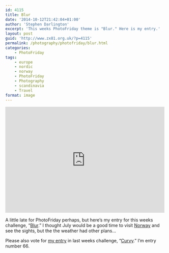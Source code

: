 ```yaml
---
id: 4115
title: Blur
date: '2014-10-12T21:42:04+01:00'
author: 'Stephen Darlington'
excerpt: 'This weeks PhotoFriday theme is "Blur." Here is my entry.'
layout: post
guid: 'http://www.zx81.org.uk/?p=4115'
permalink: /photography/photofriday/blur.html
categories:
    - PhotoFriday
tags:
    - europe
    - nordic
    - norway
    - PhotoFriday
    - Photography
    - scandinavia
    - Travel
format: image
---
```


<iframe allowfullscreen="" frameborder="0" height="333" loading="lazy" mozallowfullscreen="" msallowfullscreen="" oallowfullscreen="" src="https://www.flickr.com/photos/stephendarlington/7574199504/player/" webkitallowfullscreen="" width="500"></iframe>

A little late for PhotoFriday perhaps, but here’s my entry for this weeks challenge, “[Blur](http://www.photofriday.com/challenge.php?id=1440).” I thought July would be a good time to visit [Norway](http://www.zx81.org.uk/travel/oslo.html "Oslo") and see the sights, but the the weather had other plans…

Please also vote for [my entry](http://www.zx81.org.uk/photography/photofriday/curvy.html "Curvy") in last weeks challenge, “[Curvy](http://www.photofriday.com/linkviewer.php?id=1438).” I’m entry number 66.
